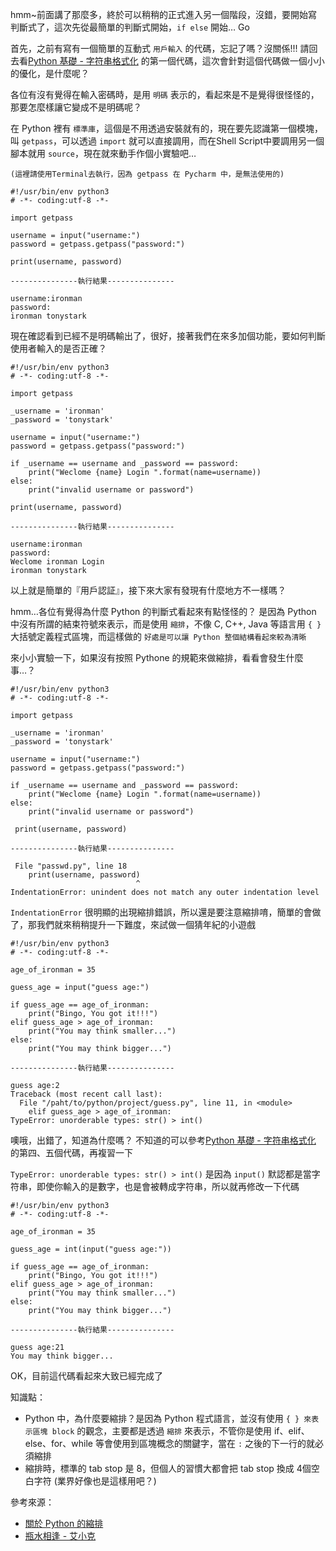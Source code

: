 hmm~前面講了那麼多，終於可以稍稍的正式進入另一個階段，沒錯，要開始寫判斷式了，這次先從最簡單的判斷式開始，`if else` 開始… Go

首先，之前有寫有一個簡單的互動式 `用戶輸入` 的代碼，忘記了嗎？沒關係!!!
請回去看[Python 基礎 - 字符串格式化](http://www.cnblogs.com/zarr12steven/p/6127767.html) 的第一個代碼，這次會針對這個代碼做一個小小的優化，是什麼呢？

各位有沒有覺得在輸入密碼時，是用 `明碼` 表示的，看起來是不是覺得很怪怪的，那要怎麼樣讓它變成不是明碼呢？

在 Python 裡有 `標準庫`，這個是不用透過安裝就有的，現在要先認識第一個模塊，叫 `getpass`，可以透過 `import` 就可以直接調用，而在Shell Script中要調用另一個腳本就用 `source`，現在就來動手作個小實驗吧…

`(這裡請使用Terminal去執行，因為 getpass 在 Pycharm 中，是無法使用的)`


```
#!/usr/bin/env python3
# -*- coding:utf-8 -*-

import getpass

username = input("username:")
password = getpass.getpass("password:")

print(username, password)

---------------執行結果---------------

username:ironman
password:
ironman tonystark
```

現在確認看到已經不是明碼輸出了，很好，接著我們在來多加個功能，要如何判斷使用者輸入的是否正確？

```
#!/usr/bin/env python3
# -*- coding:utf-8 -*-

import getpass

_username = 'ironman'
_password = 'tonystark'

username = input("username:")
password = getpass.getpass("password:")

if _username == username and _password == password:
    print("Weclome {name} Login ".format(name=username))
else:
    print("invalid username or password")

print(username, password)

---------------執行結果---------------

username:ironman
password:
Weclome ironman Login
ironman tonystark 
```

以上就是簡單的『用戶認証』，接下來大家有發現有什麼地方不一樣嗎？

hmm…各位有覺得為什麼 Python 的判斷式看起來有點怪怪的？
是因為 Python 中沒有所謂的結束符號來表示，而是使用 `縮排`，不像 C, C++, Java 等語言用 `{ }` 大括號定義程式區塊，而這樣做的 `好處是可以讓 Python 整個結構看起來較為清晰`

來小小實驗一下，如果沒有按照 Pythone 的規範來做縮排，看看會發生什麼事…？

```
#!/usr/bin/env python3
# -*- coding:utf-8 -*-

import getpass

_username = 'ironman'
_password = 'tonystark'

username = input("username:")
password = getpass.getpass("password:")

if _username == username and _password == password:
    print("Weclome {name} Login ".format(name=username))
else:
    print("invalid username or password")

 print(username, password)

---------------執行結果---------------
 
 File "passwd.py", line 18
    print(username, password)
                            ^
IndentationError: unindent does not match any outer indentation level
```

`IndentationError` 很明顯的出現縮排錯誤，所以還是要注意縮排唷，簡單的會做了，那我們就來稍稍提升一下難度，來試做一個猜年紀的小遊戲

```
#!/usr/bin/env python3
# -*- coding:utf-8 -*-

age_of_ironman = 35

guess_age = input("guess age:")

if guess_age == age_of_ironman:
    print("Bingo, You got it!!!")
elif guess_age > age_of_ironman:
    print("You may think smaller...")
else:
    print("You may think bigger...")

---------------執行結果---------------

guess age:2
Traceback (most recent call last):
  File "/paht/to/python/project/guess.py", line 11, in <module>
    elif guess_age > age_of_ironman:
TypeError: unorderable types: str() > int()
```

噢哦，出錯了，知道為什麼嗎？
不知道的可以參考[Python 基礎 - 字符串格式化](http://www.cnblogs.com/zarr12steven/p/6127767.html) 的第四、五個代碼，再複習一下

`TypeError: unorderable types: str() > int()`   是因為 `input()` 默認都是當字符串，即使你輸入的是數字，也是會被轉成字符串，所以就再修改一下代碼

```
#!/usr/bin/env python3
# -*- coding:utf-8 -*-

age_of_ironman = 35

guess_age = int(input("guess age:"))

if guess_age == age_of_ironman:
    print("Bingo, You got it!!!")
elif guess_age > age_of_ironman:
    print("You may think smaller...")
else:
    print("You may think bigger...") 

---------------執行結果---------------

guess age:21
You may think bigger...
```
OK，目前這代碼看起來大致已經完成了



知識點：

* Python 中，為什麼要縮排？是因為 Python 程式語言，並沒有使用 `{ } 來表示區塊 block` 的觀念，主要都是透過 `縮排` 來表示，不管你是使用 if、elif、else、for、while 等會使用到區塊概念的關鍵字，當在 `:` 之後的下一行的就必須縮排
* 縮排時，標準的 tab stop 是 8，但個人的習慣大都會把 tab stop 換成 4個空白字符 (業界好像也是這樣用吧？)


參考來源：

* [關於 Python 的縮排](http://www.codemud.net/~thinker/GinGin_CGI.py/show_id_doc/263)
* [瓶水相逢 - 艾小克](https://dotblogs.com.tw/chhuang/2012/08/17/74115)